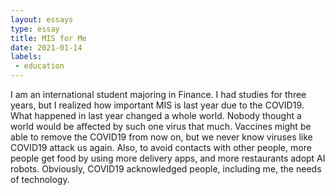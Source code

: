 ```yaml
---
layout: essays
type: essay
title: MIS for Me
date: 2021-01-14
labels: 
 - education
---
```

I am an international student majoring in Finance. I had studies for three years, but I realized how important MIS is last year due to the COVID19. What happened in last year changed a whole world. Nobody thought a world would be affected by such one virus that much. Vaccines might be able to remove the COVID19 from now on, but we never know viruses like COVID19 attack us again. Also, to avoid contacts with other people, more people get food by using more delivery apps, and more restaurants adopt AI robots. Obviously, COVID19 acknowledged people, including me, the needs of technology.